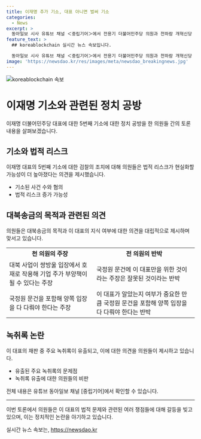 ```yaml
---
title: 이재명 추가 기소, 대표 아니면 벌써 기소
categories:
  - News
excerpt: >
  동아일보 시사 유튜브 채널 ＜중립기어＞에서 전용기 더불어민주당 의원과 천하람 개혁신당 의원은 이재명 민주당 대표에 대한 5번째 기소를 놓고 공방을 벌였습니다. 이 대표는 총 7개 사건 11개 혐의로 재판을 받게 되었고, 대북송금 목적과 해당 대표의 인지 여부에 대한 논쟁이 벌어졌습니다. 두 의원은 녹취록 유출과 정치적 의도를 의심하며 이 관련된 주요 녹취록이 공개되었다고 언급했습니다.
feature_text: >
  ## koreablockchain 실시간 뉴스 속보입니다.

  동아일보 시사 유튜브 채널 ＜중립기어＞에서 전용기 더불어민주당 의원과 천하람 개혁신당 의원은 이재명 민주당 대표에 대한 5번째 기소를 놓고 공방을 벌였습니다. 이 대표는 총 7개 사건 11개 혐의로 재판을 받게 되었고, 대북송금 목적과 해당 대표의 인지 여부에 대한 논쟁이 벌어졌습니다. 두 의원은 녹취록 유출과 정치적 의도를 의심하며 이 관련된 주요 녹취록이 공개되었다고 언급했습니다.
image: 'https://newsdao.kr/res/images/meta/newsdao_breakingnews.jpg'
---
```


<p><img src="https://newsdao.kr/res/images/meta/newsdao_breakingnews.jpg" alt="koreablockchain 속보" /></p>

<h1>이재명 기소와 관련된 정치 공방</h1>

<p data-ke-size="size16">이재명 더불어민주당 대표에 대한 5번째 기소에 대한 정치 공방을 한 의원들 간의 토론 내용을 살펴보겠습니다.</p>

<h2>기소와 법적 리스크</h2>

<p data-ke-size="size16">이재명 대표의 5번째 기소에 대한 검찰의 조치에 대해 의원들은 법적 리스크가 현실화할 가능성이 더 높아졌다는 의견을 제시했습니다.</p>

<ul>
    <li>기소된 사건 수와 혐의</li>
    <li>법적 리스크 증가 가능성</li>
</ul>

<h2>대북송금의 목적과 관련된 의견</h2>

<p data-ke-size="size16">의원들은 대북송금의 목적과 이 대표의 지식 여부에 대한 의견을 대립적으로 제시하며 맞서고 있습니다.</p>

<table>
    <tr>
        <td style="text-align: center; height: 17px;"><b>천 의원의 주장</b></td>
        <td style="text-align: center; height: 17px;"><b>전 의원의 반박</b></td>
    </tr>
    <tr>
        <td>대북 사업이 쌍방울 입장에서 호재로 작용해 기업 주가 부양책이 될 수 있다는 주장</td>
        <td>국정원 문건에 이 대표만을 위한 것이라는 주장은 잘못된 것이라는 반박</td>
    </tr>
    <tr>
        <td>국정원 문건을 포함해 양쪽 입장을 다 다뤄야 한다는 주장</td>
        <td>이 대표가 알았는지 여부가 중요한 만큼 국정원 문건을 포함해 양쪽 입장을 다 다뤄야 한다는 반박</td>
    </tr>
</table>

<h2>녹취록 논란</h2>

<p data-ke-size="size16">이 대표의 재판 중 주요 녹취록이 유출되고, 이에 대한 의견을 의원들이 제시하고 있습니다.</p>

<ul>
    <li>유출된 주요 녹취록의 문제점</li>
    <li>녹취록 유출에 대한 의원들의 비판</li>
</ul>

<p data-ke-size="size16">전체 내용은 유튜브 동아일보 채널 [중립기어]에서 확인할 수 있습니다.</p>

<hr>

<p data-ke-size="size16">이번 토론에서 의원들은 이 대표의 법적 문제와 관련된 여러 쟁점들에 대해 갈등을 빚고 있으며, 이는 정치적인 논란을 야기하고 있습니다.</p>
실시간 뉴스 속보는, <a href="https://newsdao.kr" rel="dofollow">https://newsdao.kr</a>


